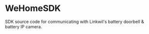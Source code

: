# WeHomeSDK
SDK source code for communicating with Linkwil's battery doorbell &amp; battery IP camera. 
